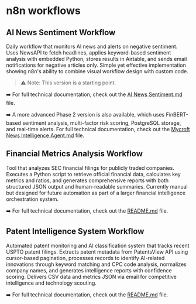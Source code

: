 # n8n workflows 

## AI News Sentiment Workflow
Daily workflow that monitors AI news and alerts on negative sentiment. Uses NewsAPI to fetch headlines, applies keyword-based sentiment analysis with embedded Python, stores results in Airtable, and sends email notifications for negative articles only. Simple yet effective implementation showing n8n's ability to combine visual workflow design with custom code.

> ⚠️ Note: This version is a starting point.

➡️ For full technical documentation, check out the [AI News Sentiment.md](./AI_NEWS_SENTIMENT/AI%20News%20Sentiment.md) file.

➡️ A more advanced Phase 2 version is also available, which uses FinBERT-based sentiment analysis, multi-factor risk scoring, PostgreSQL storage, and real-time alerts. 
For full technical documentation, check out the [Mycroft News Intelligence Agent.md](./AI_NEWS_SENTIMENT/Mycroft%20News%20Intelligence%20Agent.md) file.

## Financial Metrics Analysis Workflow
Tool that analyzes SEC financial filings for publicly traded companies. Executes a Python script to retrieve official financial data, calculates key metrics and ratios, and generates comprehensive reports with both structured JSON output and human-readable summaries. Currently manual but designed for future automation as part of a larger financial intelligence orchestration system.

➡️ For full technical documentation, check out the [README.md](./SEC_FINANCIAL_METRICS/README.md) file.

## Patent Intelligence System Workflow
Automated patent monitoring and AI classification system that tracks recent USPTO patent filings. Extracts patent metadata from PatentsView API using cursor-based pagination, processes records to identify AI-related innovations through keyword matching and CPC code analysis, normalizes company names, and generates intelligence reports with confidence scoring. Delivers CSV data and metrics JSON via email for competitive intelligence and technology scouting.

➡️ For full technical documentation, check out the [README.md](./Patent_Intelligence_Agent/README.md) file.